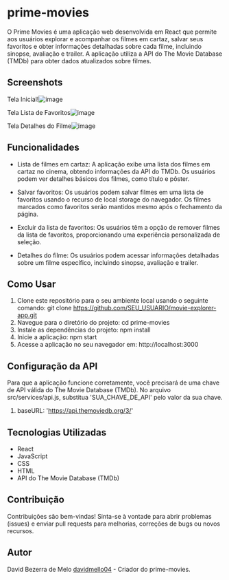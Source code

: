 # prime-movies

O Prime Movies é uma aplicação web desenvolvida em React que permite aos usuários explorar e acompanhar os filmes em cartaz, salvar seus favoritos e obter informações detalhadas sobre cada filme, incluindo sinopse, avaliação e trailer. A aplicação utiliza a API do The Movie Database (TMDb) para obter dados atualizados sobre filmes.


## Screenshots

Tela Inicial!![image](https://github.com/davidmello04/dragonballz-memory-game/assets/102268159/d928de34-3cfa-4418-b856-a3e504324187)

Tela Lista de Favoritos![image](https://github.com/davidmello04/dragonballz-memory-game/assets/102268159/de83f1cb-f2ab-44c4-9151-ad5831a41ef7)

Tela Detalhes do Filme![image](https://github.com/davidmello04/dragonballz-memory-game/assets/102268159/892a5fed-4e5a-44e1-8a9b-944dbeff12c4)


## Funcionalidades

- Lista de filmes em cartaz: A aplicação exibe uma lista dos filmes em cartaz no cinema, obtendo informações da API do TMDb. Os usuários podem ver detalhes básicos dos filmes, como título e pôster.

- Salvar favoritos: Os usuários podem salvar filmes em uma lista de favoritos usando o recurso de local storage do navegador. Os filmes marcados como favoritos serão mantidos mesmo após o fechamento da página.

- Excluir da lista de favoritos: Os usuários têm a opção de remover filmes da lista de favoritos, proporcionando uma experiência personalizada de seleção.

- Detalhes do filme: Os usuários podem acessar informações detalhadas sobre um filme específico, incluindo sinopse, avaliação e trailer.


## Como Usar

1. Clone este repositório para o seu ambiente local usando o seguinte comando: git clone https://github.com/SEU_USUARIO/movie-explorer-app.git
2. Navegue para o diretório do projeto: cd prime-movies
3. Instale as dependências do projeto: npm install
4. Inicie a aplicação: npm start
5. Acesse a aplicação no seu navegador em: http://localhost:3000


## Configuração da API

Para que a aplicação funcione corretamente, você precisará de uma chave de API válida do The Movie Database (TMDb). No arquivo src/services/api.js, substitua 'SUA_CHAVE_DE_API' pelo valor da sua chave.
 1. baseURL: 'https://api.themoviedb.org/3/'


## Tecnologias Utilizadas

- React
- JavaScript
- CSS
- HTML
- API do The Movie Database (TMDb)


## Contribuição

Contribuições são bem-vindas! Sinta-se à vontade para abrir problemas (issues) e enviar pull requests para melhorias, correções de bugs ou novos recursos.


## Autor
David Bezerra de Melo [davidmello04](https://github.com/davidmello04) - Criador do prime-movies.
